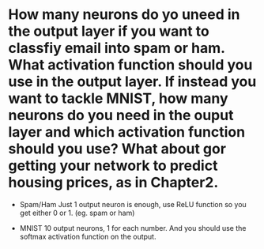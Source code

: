 # How many neurons do yo uneed in the output layer if you want to classfiy email into spam or ham. What activation function should you use in the output layer. If instead you want to tackle MNIST, how many neurons do you need in the ouput layer and which activation function should you use? What about gor getting your network to predict housing prices, as in Chapter2.

- Spam/Ham
Just 1 output neuron is enough, use ReLU function so you get either 0 or 1. (eg. spam or ham)

- MNIST
10 output neurons, 1 for each number. And you should use the softmax activation function on the output.
